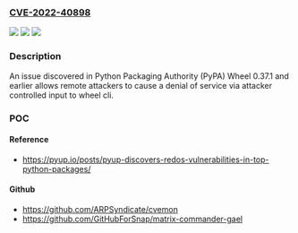 ### [CVE-2022-40898](https://cve.mitre.org/cgi-bin/cvename.cgi?name=CVE-2022-40898)
![](https://img.shields.io/static/v1?label=Product&message=n%2Fa&color=blue)
![](https://img.shields.io/static/v1?label=Version&message=n%2Fa&color=blue)
![](https://img.shields.io/static/v1?label=Vulnerability&message=n%2Fa&color=brighgreen)

### Description

An issue discovered in Python Packaging Authority (PyPA) Wheel 0.37.1 and earlier allows remote attackers to cause a denial of service via attacker controlled input to wheel cli.

### POC

#### Reference
- https://pyup.io/posts/pyup-discovers-redos-vulnerabilities-in-top-python-packages/

#### Github
- https://github.com/ARPSyndicate/cvemon
- https://github.com/GitHubForSnap/matrix-commander-gael


